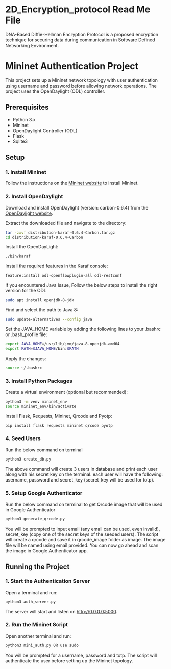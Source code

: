 # 2D_Encryption_protocol Read Me File
DNA-Based Diffie-Hellman Encryption Protocol is a proposed encryption technique for securing data during communication in Software Defined Networking Environment.

# Mininet Authentication Project

This project sets up a Mininet network topology with user authentication using username and password before allowing network operations. The project uses the OpenDaylight (ODL) controller.

## Prerequisites

- Python 3.x
- Mininet
- OpenDaylight Controller (ODL)
- Flask
- Sqlite3

## Setup

### 1. Install Mininet

Follow the instructions on the [Mininet website](http://mininet.org/download/) to install Mininet.

### 2. Install OpenDaylight

Download and install OpenDaylight (version: carbon-0.6.4) from the [OpenDaylight website](https://nexus.opendaylight.org/content/repositories/public/org/opendaylight/integration/distribution-karaf/0.6.4-Carbon/distribution-karaf-0.6.4-Carbon.tar.gz).

Extract the downloaded file and navigate to the directory:

```bash
tar -zxvf distribution-karaf-0.6.4-Carbon.tar.gz
cd distribution-karaf-0.6.4-Carbon
```
Install the OpenDayLight:
```bash
./bin/karaf
```

Install the required features in the Karaf console:
```bash
feature:install odl-openflowplugin-all odl-restconf
```

If you encountered Java Issue, Follow the below steps to install the right version for the ODL
```bash
sudo apt install openjdk-8-jdk
```

Find and select the path to Java 8:
```bash
sudo update-alternatives --config java
```

Set the JAVA_HOME variable by adding the following lines to your .bashrc or .bash_profile file:
```bash
export JAVA_HOME=/usr/lib/jvm/java-8-openjdk-amd64
export PATH=$JAVA_HOME/bin:$PATH
```

Apply the changes:
```bash
source ~/.bashrc
```

### 3. Install Python Packages
Create a virtual environment (optional but recommended):

```bash
python3 -m venv mininet_env
source mininet_env/bin/activate
```

Install Flask, Requests, Mininet, Qrcode and Pyotp:
```bash
pip install flask requests mininet qrcode pyotp
```

### 4. Seed Users
Run the below command on terminal
```bash
python3 create_db.py
```
The above command will create 3 users in database and print each user along with his secret key on the terminal. each user will have the following:
username, password and secret_key (secret_key will be used for totp).

### 5. Setup Google Authenticator
Run the below command on terminal to get Qrcode image that will be used in Google Authenticator
```bash
python3 generate_qrcode.py
```
You will be prompted to input email (any email can be used, even invalid), secret_key (copy one of the secret keys of the seeded users). The script will create a qrcode and save it in qrcode_image folder as image. The image file will be named using email provided.
You can now go ahead and scan the image in Google Authenticator app.

## Running the Project
### 1. Start the Authentication Server
Open a terminal and run:

```bash
python3 auth_server.py
```
The server will start and listen on http://0.0.0.0:5000.

### 2. Run the Mininet Script
Open another terminal and run:

```bash
python3 mini_auth.py OR use sudo
```
You will be prompted for a username, password and totp. The script will authenticate the user before setting up the Mininet topology.

